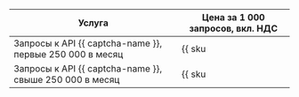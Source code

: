 | Услуга | Цена за 1 000 запросов, вкл. НДС |
| --- | --- |
| Запросы к API {{ captcha-name }}, первые 250 000 в месяц | {{ sku|KZT|smart_captcha.check.requests.v1|string }} |
| Запросы к API {{ captcha-name }}, свыше 250 000 в месяц | {{ sku|KZT|smart_captcha.check.requests.v1|pricingRate.250|string }} |